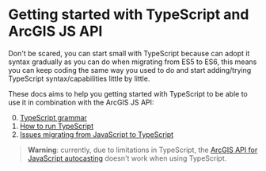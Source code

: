 # Getting started with TypeScript and ArcGIS JS API

Don't be scared, you can start small with TypeScript because can adopt it syntax gradually as you can do when migrating from ES5 to ES6, this means you can keep coding the same way you used to do and start adding/trying TypeScript syntax/capabilities little by little.

These docs aims to help you getting started with TypeScript to be able to use it in combination with the ArcGIS JS API:

0. [TypeScript grammar](./0.ts-grammar.md)
1. [How to run TypeScript](./1.how-to-run-js.md)
2. [Issues migrating from JavaScript to TypeScript](./2.issues-migrating-to-ts.md)

> **Warning**: currently, due to limitations in TypeScript, the [ArcGIS API for JavaScript autocasting](https://developers.arcgis.com/javascript/latest/programming-patterns/#autocasting) doesn't work when using TypeScript. 